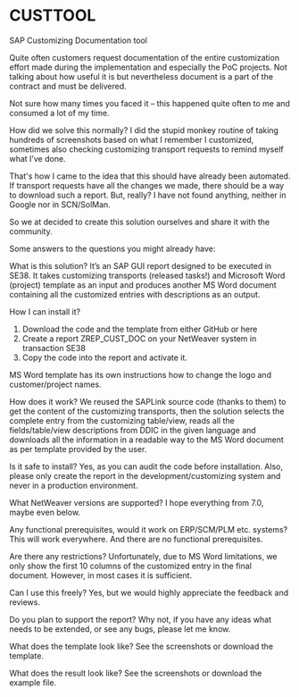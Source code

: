 # CUSTTOOL
SAP Customizing Documentation tool

Quite often customers request documentation of the entire customization effort made during the implementation and especially the PoC projects. Not talking about how useful it is but nevertheless document is a part of the contract and must be delivered.

Not sure how many times you faced it – this happened quite often to me and consumed a lot of my time.

How did we solve this normally? I did the stupid monkey routine of taking hundreds of screenshots based on what I remember I customized, sometimes also checking customizing transport requests to remind myself what I’ve done.

That's how I came to the idea that this should have already been automated. If transport requests have all the changes we made, there should be a way to download such a report.  But, really? I have not found anything, neither in Google nor in SCN/SolMan.

So we at decided to create this solution ourselves and share it with the community.
 
Some answers to the questions you might already have:

What is this solution? It’s an SAP GUI report designed to be executed in SE38. It takes customizing transports (released tasks!) and Microsoft Word (project) template as an input and produces another MS Word document containing all the customized entries with descriptions as an output.

How I can install it?  
1.	Download the code and the template from either GitHub or here 
2.	Create a report ZREP_CUST_DOC on your NetWeaver system in transaction SE38 
3.	Copy the code into the report and activate it. 

MS Word template has its own instructions how to change the logo and customer/project names.

How does it work? We reused the SAPLink source code (thanks to them) to get the content of the customizing transports, then the solution selects the complete entry from the customizing table/view, reads all the fields/table/view descriptions from DDIC in the given language and downloads all the information in a readable way to the MS Word document as per template provided by the user.

Is it safe to install? Yes, as you can audit the code before installation. Also, please only create the report in the development/customizing system and never in a production environment.

What NetWeaver versions are supported? I hope everything from 7.0, maybe even below.

Any functional prerequisites, would it work on ERP/SCM/PLM etc. systems? This will work everywhere. And there are no functional prerequisites.

Are there any restrictions? Unfortunately, due to MS Word limitations, we only show the first 10 columns of the customized entry in the final document. However, in most cases it is sufficient.

Can I use this freely? Yes, but we would highly appreciate the feedback and reviews.

Do you plan to support the report? Why not, if you have any ideas what needs to be extended, or see any bugs, please let me know.

What does the template look like? See the screenshots or download the template.

What does the result look like? See the screenshots or download the example file.




